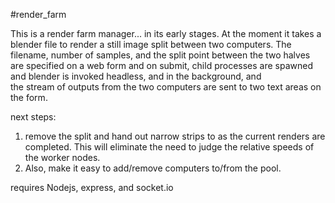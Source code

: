 #render_farm

This is a render farm manager... in its early stages.
At the moment it takes a blender file to render a still
image split between two computers. The filename, number of
samples, and the split point between the two halves are specified
on a web form and on submit, child processes are spawned and
blender is invoked headless, and in the background, and  
the stream of outputs from the two computers are sent to two
text areas on the form. 

next steps: 
1. remove the split and hand out narrow strips to
as the current renders are completed. This will eliminate the
need to judge the relative speeds of the worker nodes. 
2. Also, make it easy to add/remove computers to/from the pool.

requires Nodejs, express, and socket.io